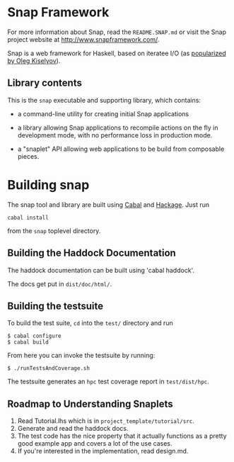Snap Framework
==============

For more information about Snap, read the `README.SNAP.md` or visit the Snap
project website at http://www.snapframework.com/.

Snap is a web framework for Haskell, based on iteratee I/O (as [popularized by
Oleg Kiselyov](http://okmij.org/ftp/Streams.html#iteratee)).


## Library contents

This is the `snap` executable and supporting library, which contains:

  * a command-line utility for creating initial Snap applications

  * a library allowing Snap applications to recompile actions on the
    fly in development mode, with no performance loss in production
    mode.

  * a "snaplet" API allowing web applications to be build from composable
    pieces.

Building snap
=============

The snap tool and library are built using
[Cabal](http://www.haskell.org/cabal/) and
[Hackage](http://hackage.haskell.org/packages/hackage.html). Just run

    cabal install

from the `snap` toplevel directory.


## Building the Haddock Documentation

The haddock documentation can be built using 'cabal haddock'.

The docs get put in `dist/doc/html/`.


## Building the testsuite

To build the test suite, `cd` into the `test/` directory and run

    $ cabal configure
    $ cabal build

From here you can invoke the testsuite by running:

    $ ./runTestsAndCoverage.sh


The testsuite generates an `hpc` test coverage report in `test/dist/hpc`.


## Roadmap to Understanding Snaplets

1. Read Tutorial.lhs which is in `project_template/tutorial/src`.
2. Generate and read the haddock docs.
3. The test code has the nice property that it actually functions as a pretty good example app and covers a lot of the use cases.
4. If you're interested in the implementation, read design.md.

